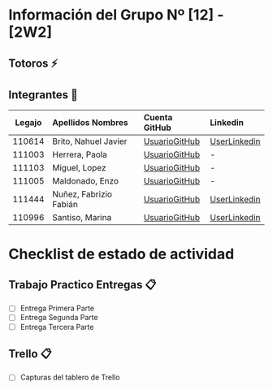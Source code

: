 ﻿# Información del Grupo Nº [12] - [2W2]


## Totoros :zap:

## Integrantes :busts_in_silhouette:

| Legajo| Apellidos Nombres  | Cuenta GitHub | Linkedin
| :------: | :-------- | :-------- | :-------- |
| 110614 | Brito, Nahuel Javier |[UsuarioGitHub](https://github.com/brito-nahuel-2w2-110614)|[UserLinkedin](https://www.linkedin.com/in/nahuel-brito-3a7824198/)|
| 111003 | Herrera, Paola |[UsuarioGitHub](https://github.com/Paola-Herrera-111003-2w2) |-|
| 111103 | Miguel, Lopez |[UsuarioGitHub](https://github.com/miguellopez856) |-|
| 111005 | Maldonado, Enzo |[UsuarioGitHub](https://github.com/111005MaldonadoEnzo2W2)|-|
| 111444 | Nuñez, Fabrizio Fabián |[UsuarioGitHub](https://github.com/fabrizionunez111444)|[UserLinkedin](https://www.linkedin.com/in/fabrizio-nu%C3%B1ez-191295179/)|
| 110996 | Santiso, Marina |[UsuarioGitHub](https://github.com/110996santisomarina)|[UserLinkedin](https://www.linkedin.com/in/marina-santiso-filippi-26a4b415b/)|


# Checklist de estado de actividad

## Trabajo Practico Entregas :clipboard:
- [ ] Entrega Primera Parte
- [ ] Entrega Segunda Parte
- [ ] Entrega Tercera Parte

## Trello :clipboard:
- [ ] Capturas del tablero de Trello
